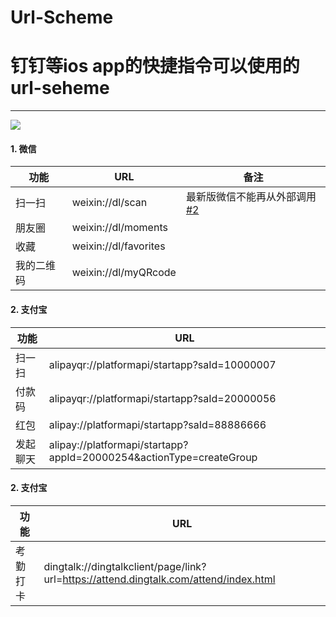 # Url-Scheme
# 钉钉等ios app的快捷指令可以使用的url-seheme
---

![](https://i.loli.net/2021/04/22/p8VEjmxIfwPTHyL.jpg)

#### 1. 微信
功能 | URL | 备注
---- | ---- | ----
扫一扫 | weixin://dl/scan | 最新版微信不能再从外部调用 [#2](https://github.com/paicha/url-schemes-collecting/issues/2)
朋友圈 | weixin://dl/moments
收藏 | weixin://dl/favorites
我的二维码 | weixin://dl/myQRcode

#### 2. 支付宝
功能 | URL
---- | ----
扫一扫 | alipayqr://platformapi/startapp?saId=10000007
付款码 | alipayqr://platformapi/startapp?saId=20000056
红包 | alipay://platformapi/startapp?saId=88886666
发起聊天 | alipay://platformapi/startapp?appId=20000254&actionType=createGroup

#### 2. 支付宝
功能 | URL
---- | ----
考勤打卡 | dingtalk://dingtalkclient/page/link?url=https://attend.dingtalk.com/attend/index.html

